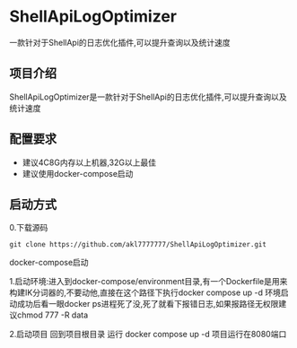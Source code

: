 # ShellApiLogOptimizer
一款针对于ShellApi的日志优化插件,可以提升查询以及统计速度

## 项目介绍

ShellApiLogOptimizer是一款针对于ShellApi的日志优化插件,可以提升查询以及统计速度

## 配置要求

- 建议4C8G内存以上机器,32G以上最佳
- 建议使用docker-compose启动

## 启动方式

0.下载源码
```shell
git clone https://github.com/akl7777777/ShellApiLogOptimizer.git
```

docker-compose启动

1.启动环境:进入到docker-compose/environment目录,有一个Dockerfile是用来构建IK分词器的,不要动他,直接在这个路径下执行docker compose up -d 
环境启动成功后看一眼docker ps进程死了没,死了就看下报错日志,如果报路径无权限建议chmod 777 -R data

2.启动项目
回到项目根目录 运行 docker compose up -d 项目运行在8080端口
